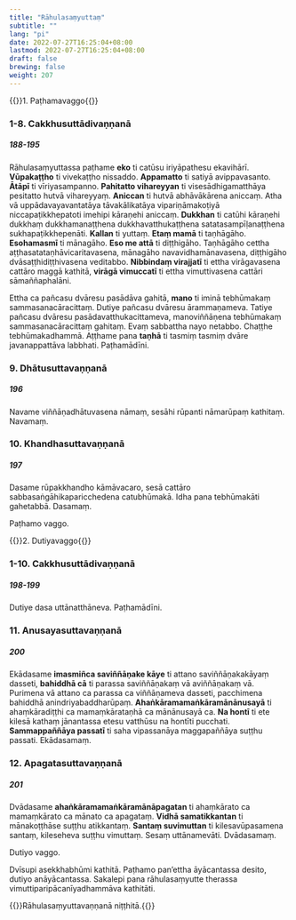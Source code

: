```yaml
---
title: "Rāhulasaṃyuttaṃ"
subtitle: ""
lang: "pi"
date: 2022-07-27T16:25:04+08:00
lastmod: 2022-07-27T16:25:04+08:00
draft: false
brewing: false
weight: 207
---
```


{{<subtitle>}}1. Paṭhamavaggo{{</subtitle>}}

### 1-8. Cakkhusuttādivaṇṇanā

##### 188-195

Rāhulasaṃyuttassa paṭhame **eko** ti catūsu iriyāpathesu ekavihārī. **Vūpakaṭṭho** ti vivekaṭṭho nissaddo. **Appamatto** ti satiyā avippavasanto. **Ātāpī** ti vīriyasampanno. **Pahitatto vihareyyan** ti visesādhigamatthāya pesitatto hutvā vihareyyaṃ. **Aniccan** ti hutvā abhāvākārena aniccaṃ. Atha vā uppādavayavantatāya tāvakālikatāya vipariṇāmakoṭiyā niccapaṭikkhepatoti imehipi kāraṇehi aniccaṃ. **Dukkhan** ti catūhi kāraṇehi dukkhaṃ dukkhamanaṭṭhena dukkhavatthukaṭṭhena satatasampīḷanaṭṭhena sukhapaṭikkhepenāti. **Kallan** ti yuttaṃ. **Etaṃ mamā** ti taṇhāgāho. **Esohamasmī** ti mānagāho. **Eso me attā** ti diṭṭhigāho. Taṇhāgāho cettha aṭṭhasatataṇhāvicaritavasena, mānagāho navavidhamānavasena, diṭṭhigāho dvāsaṭṭhidiṭṭhivasena veditabbo. **Nibbindaṃ virajjatī** ti ettha virāgavasena cattāro maggā kathitā, **virāgā vimuccatī** ti ettha vimuttivasena cattāri sāmaññaphalāni.

Ettha ca pañcasu dvāresu pasādāva gahitā, **mano** ti iminā tebhūmakaṃ sammasanacāracittaṃ. Dutiye pañcasu dvāresu ārammaṇameva. Tatiye pañcasu dvāresu pasādavatthukacittameva, manoviññāṇena tebhūmakaṃ sammasanacāracittaṃ gahitaṃ. Evaṃ sabbattha nayo netabbo. Chaṭṭhe tebhūmakadhammā. Aṭṭhame pana **taṇhā** ti tasmiṃ tasmiṃ dvāre javanappattāva labbhati. Paṭhamādīni.

### 9. Dhātusuttavaṇṇanā

##### 196

Navame viññāṇadhātuvasena nāmaṃ, sesāhi rūpanti nāmarūpaṃ kathitaṃ. Navamaṃ.

### 10. Khandhasuttavaṇṇanā

##### 197

Dasame rūpakkhandho kāmāvacaro, sesā cattāro sabbasaṅgāhikaparicchedena catubhūmakā. Idha pana tebhūmakāti gahetabbā. Dasamaṃ.

<p class="text-center text-muted">Paṭhamo vaggo.</p>

{{<subtitle>}}2. Dutiyavaggo{{</subtitle>}}

### 1-10. Cakkhusuttādivaṇṇanā

##### 198-199

Dutiye dasa uttānatthāneva. Paṭhamādīni.

### 11. Anusayasuttavaṇṇanā

##### 200

Ekādasame **imasmiñca saviññāṇake kāye** ti attano saviññāṇakakāyaṃ dasseti, **bahiddhā cā** ti parassa saviññāṇakaṃ vā aviññāṇakaṃ vā. Purimena vā attano ca parassa ca viññāṇameva dasseti, pacchimena bahiddhā anindriyabaddharūpaṃ. **Ahaṅkāramamaṅkāramānānusayā** ti ahaṃkāradiṭṭhi ca mamaṃkārataṇhā ca mānānusayā ca. **Na hontī** ti ete kilesā kathaṃ jānantassa etesu vatthūsu na hontīti pucchati. **Sammappaññāya passatī** ti saha vipassanāya maggapaññāya suṭṭhu passati. Ekādasamaṃ.

### 12. Apagatasuttavaṇṇanā

##### 201

Dvādasame **ahaṅkāramamaṅkāramānāpagatan** ti ahaṃkārato ca mamaṃkārato ca mānato ca apagataṃ. **Vidhā samatikkantan** ti mānakoṭṭhāse suṭṭhu atikkantaṃ. **Santaṃ suvimuttan** ti kilesavūpasamena santaṃ, kileseheva suṭṭhu vimuttaṃ. Sesaṃ uttānamevāti. Dvādasamaṃ.

<p class="text-center text-muted">Dutiyo vaggo.</p>

Dvīsupi asekkhabhūmi kathitā. Paṭhamo pan’ettha āyācantassa desito, dutiyo anāyācantassa. Sakalepi pana rāhulasaṃyutte therassa vimuttiparipācanīyadhammāva kathitāti.

{{<eof>}}Rāhulasaṃyuttavaṇṇanā niṭṭhitā.{{</eof>}}